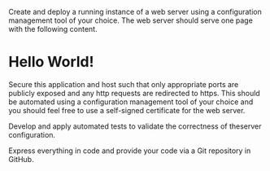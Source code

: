 Create and deploy a running instance of a web server using a configuration management tool of your choice. The web server should serve one page with the following content.

<html>

<head>

<title>Hello World</title>

</head>

<body>

<h1>Hello World!</h1>

</body>

</html>

Secure this application and host such that only appropriate ports are publicly exposed and any http requests are redirected to https. This should be automated using a configuration management tool of your choice and you should feel free to use a self-signed certificate for the web server.

Develop and apply automated tests to validate the correctness of theserver configuration.

Express everything in code and provide your code via a Git repository in GitHub.



